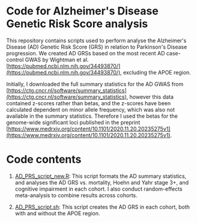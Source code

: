 # Code for Alzheimer's Disease Genetic Risk Score analysis

This repository contains scripts used to perform analyse the Alzheimer's Disease (AD) Genetic Risk Score (GRS) in relation to Parkinson's Disease progression. We created AD GRSs based on the most recent AD case-control GWAS by Wightman et al. [https://pubmed.ncbi.nlm.nih.gov/34493870/](https://pubmed.ncbi.nlm.nih.gov/34493870/), excluding the APOE region. 

Initially, I downloaded the full summary statistics for the AD GWAS from [https://ctg.cncr.nl/software/summary_statistics](https://ctg.cncr.nl/software/summary_statistics), however this data contained z-scores rather than betas, and the z-scores have been calculated dependent on minor allele frequency, which was also not available in the summary statistics. Therefore I used the betas for the genome-wide significant loci published in the preprint [https://www.medrxiv.org/content/10.1101/2020.11.20.20235275v1](https://www.medrxiv.org/content/10.1101/2020.11.20.20235275v1).

# Code contents

1. [AD_PRS_script_new.R](https://github.com/huw-morris-lab/PD-survival-GWAS/blob/main/AD_GRS/AD_PRS_script_new.R): This script formats the AD summary statistics, and analyses the AD GRS vs. mortality, Hoehn and Yahr stage 3+, and cognitive impairment in each cohort. I also conduct random-effects meta-analysis to combine results across cohorts.

2. [AD_PRS_script.sh](https://github.com/huw-morris-lab/PD-survival-GWAS/blob/main/AD_GRS/AD_PRS_script.sh): This script creates the AD GRS in each cohort, both with and without the APOE region.
